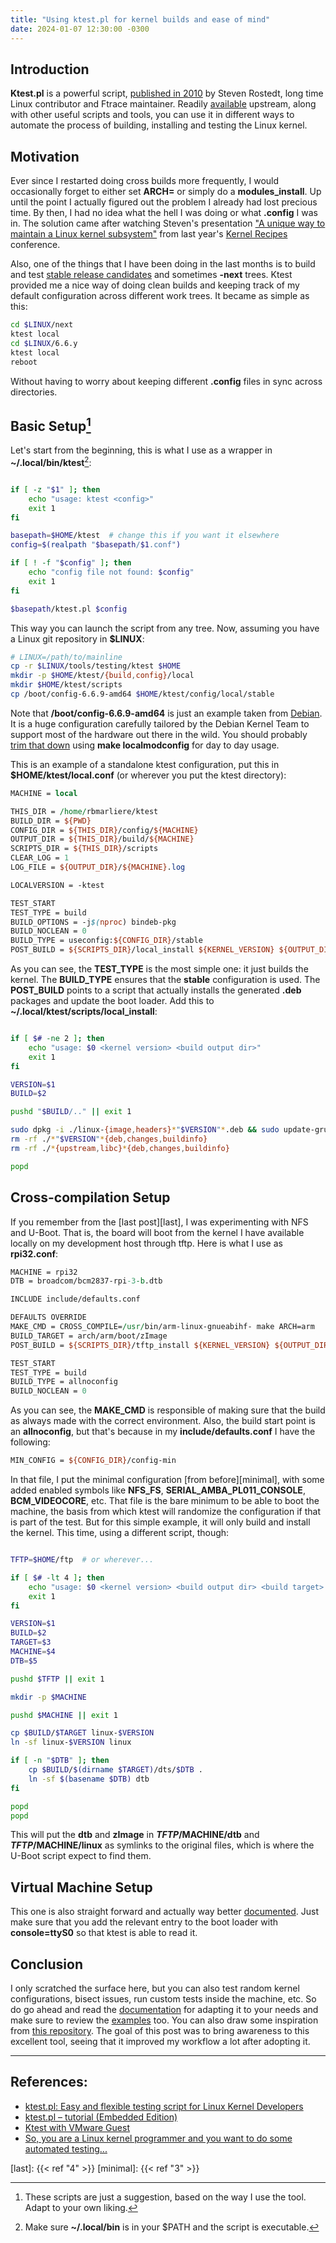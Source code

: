 ```yaml
---
title: "Using ktest.pl for kernel builds and ease of mind"
date: 2024-01-07 12:30:00 -0300
---
```


## Introduction

**Ktest.pl** is a powerful script, [published in 2010][announce] by Steven Rostedt, long
time Linux contributor and Ftrace maintainer. Readily [available][ktest] upstream, along
with other useful scripts and tools, you can use it in different ways to automate the
process of building, installing and testing the Linux kernel.

## Motivation

Ever since I restarted doing cross builds more frequently, I would occasionally forget
to either set **ARCH=** or simply do a **modules_install**. Up until the point I
actually figured out the problem I already had lost precious time. By then, I had no
idea what the hell I was doing or what **.config** I was in. The solution came after
watching Steven's presentation ["A unique way to maintain a Linux kernel
subsystem"][rostedt] from last year's [Kernel Recipes][recipes] conference.

Also, one of the things that I have been doing in the last months is to build and test
[stable release candidates][stable-rc] and sometimes **-next** trees. Ktest provided me
a nice way of doing clean builds and keeping track of my default configuration across
different work trees. It became as simple as this:

```bash
cd $LINUX/next
ktest local
cd $LINUX/6.6.y
ktest local
reboot
```

Without having to worry about keeping different **.config** files in sync across
directories.

## Basic Setup[^1]

Let's start from the beginning, this is what I use as a wrapper in
**~/.local/bin/ktest**[^2]:

```bash

if [ -z "$1" ]; then
    echo "usage: ktest <config>"
    exit 1
fi

basepath=$HOME/ktest  # change this if you want it elsewhere
config=$(realpath "$basepath/$1.conf")

if [ ! -f "$config" ]; then
    echo "config file not found: $config"
    exit 1
fi

$basepath/ktest.pl $config
```

This way you can launch the script from any tree. Now, assuming you have a Linux git
repository in **$LINUX**:

```bash
# LINUX=/path/to/mainline
cp -r $LINUX/tools/testing/ktest $HOME
mkdir -p $HOME/ktest/{build,config}/local
mkdir $HOME/ktest/scripts
cp /boot/config-6.6.9-amd64 $HOME/ktest/config/local/stable
```

Note that **/boot/config-6.6.9-amd64** is just an example taken from [Debian][debpkg].
It is a huge configuration carefully tailored by the Debian Kernel Team to support most
of the hardware out there in the wild. You should probably [trim that down][trim] using
**make localmodconfig** for day to day usage.

This is an example of a standalone ktest configuration, put this in
**$HOME/ktest/local.conf** (or wherever you put the ktest directory):

```perl
MACHINE = local

THIS_DIR = /home/rbmarliere/ktest
BUILD_DIR = ${PWD}
CONFIG_DIR = ${THIS_DIR}/config/${MACHINE}
OUTPUT_DIR = ${THIS_DIR}/build/${MACHINE}
SCRIPTS_DIR = ${THIS_DIR}/scripts
CLEAR_LOG = 1
LOG_FILE = ${OUTPUT_DIR}/${MACHINE}.log

LOCALVERSION = -ktest

TEST_START
TEST_TYPE = build
BUILD_OPTIONS = -j$(nproc) bindeb-pkg
BUILD_NOCLEAN = 0
BUILD_TYPE = useconfig:${CONFIG_DIR}/stable
POST_BUILD = ${SCRIPTS_DIR}/local_install ${KERNEL_VERSION} ${OUTPUT_DIR}
```

As you can see, the **TEST_TYPE** is the most simple one: it just builds the kernel. The
**BUILD_TYPE** ensures that the **stable** configuration is used. The **POST_BUILD**
points to a script that actually installs the generated **.deb** packages and update the
boot loader. Add this to **~/.local/ktest/scripts/local_install**:

```bash

if [ $# -ne 2 ]; then
    echo "usage: $0 <kernel version> <build output dir>"
    exit 1
fi

VERSION=$1
BUILD=$2

pushd "$BUILD/.." || exit 1

sudo dpkg -i ./linux-{image,headers}*"$VERSION"*.deb && sudo update-grub
rm -rf ./*"$VERSION"*{deb,changes,buildinfo}
rm -rf ./*{upstream,libc}*{deb,changes,buildinfo}

popd
```

## Cross-compilation Setup

If you remember from the [last post][last], I was experimenting with NFS and U-Boot.
That is, the board will boot from the kernel I have available locally on my development
host through tftp. Here is what I use as **rpi32.conf**:

```perl
MACHINE = rpi32
DTB = broadcom/bcm2837-rpi-3-b.dtb

INCLUDE include/defaults.conf

DEFAULTS OVERRIDE
MAKE_CMD = CROSS_COMPILE=/usr/bin/arm-linux-gnueabihf- make ARCH=arm
BUILD_TARGET = arch/arm/boot/zImage
POST_BUILD = ${SCRIPTS_DIR}/tftp_install ${KERNEL_VERSION} ${OUTPUT_DIR} ${BUILD_TARGET} ${MACHINE} ${DTB}

TEST_START
TEST_TYPE = build
BUILD_TYPE = allnoconfig
BUILD_NOCLEAN = 0
```

As you can see, the **MAKE_CMD** is responsible of making sure that the build as always
made with the correct environment. Also, the build start point is an **allnoconfig**,
but that's because in my **include/defaults.conf** I have the following:

```perl
MIN_CONFIG = ${CONFIG_DIR}/config-min
```

In that file, I put the minimal configuration [from before][minimal], with some added
enabled symbols like **NFS_FS**, **SERIAL_AMBA_PL011_CONSOLE**, **BCM_VIDEOCORE**, etc.
That file is the bare minimum to be able to boot the machine, the basis from which ktest
will randomize the configuration if that is part of the test. But for this simple example,
it will only build and install the kernel. This time, using a different script, though:

```bash

TFTP=$HOME/ftp  # or wherever...

if [ $# -lt 4 ]; then
    echo "usage: $0 <kernel version> <build output dir> <build target> <machine> [dtb]"
    exit 1
fi

VERSION=$1
BUILD=$2
TARGET=$3
MACHINE=$4
DTB=$5

pushd $TFTP || exit 1

mkdir -p $MACHINE

pushd $MACHINE || exit 1

cp $BUILD/$TARGET linux-$VERSION
ln -sf linux-$VERSION linux

if [ -n "$DTB" ]; then
	cp $BUILD/$(dirname $TARGET)/dts/$DTB .
	ln -sf $(basename $DTB) dtb
fi

popd
popd
```

This will put the **dtb** and **zImage** in **$TFTP/$MACHINE/dtb** and
**$TFTP/$MACHINE/linux** as symlinks to the original files, which is where the U-Boot
script expect to find them.

## Virtual Machine Setup

This one is also straight forward and actually way better [documented][vm]. Just make
sure that you add the relevant entry to the boot loader with **console=ttyS0** so that
ktest is able to read it.

## Conclusion

I only scratched the surface here, but you can also test random kernel configurations,
bisect issues, run custom tests inside the machine, etc. So do go ahead and read the
[documentation][doc] for adapting it to your needs and make sure to review the
[examples][examples] too. You can also draw some inspiration from [this
repository][ftrace-ktests]. The goal of this post was to bring awareness to this
excellent tool, seeing that it improved my workflow a lot after adopting it.

---

## References:

- [ktest.pl: Easy and flexible testing script for Linux Kernel Developers][announce]
- [ktest.pl – tutorial (Embedded Edition)][tutorial]
- [Ktest with VMware Guest][hawley]
- [So, you are a Linux kernel programmer and you want to do some automated
  testing...][jordan]

[^1]:
    These scripts are just a suggestion, based on the way I use the tool. Adapt to
    your own liking.

[^2]: Make sure **~/.local/bin** is in your $PATH and the script is executable.

[rostedt]: https://www.youtube.com/watch?v=rMhcCDNAx64
[ktest]: https://git.kernel.org/pub/scm/linux/kernel/git/torvalds/linux.git/tree/tools/testing/ktest
[announce]: https://lore.kernel.org/lkml/1288294944.18238.346.camel@gandalf.stny.rr.com/
[jordan]: https://blogs.oracle.com/linux/post/so-you-are-a-linux-kernel-programmer-and-you-want-to-do-some-automated-testing
[hawley]: https://blogs.vmware.com/opensource/2021/08/31/ktest-with-vmware-guest/
[tutorial]: https://elinux.org/images/f/fd/Automated_Testing_with_ktest.pl_(Embedded_Edition).pdf
[doc]: https://git.kernel.org/pub/scm/linux/kernel/git/torvalds/linux.git/tree/tools/testing/ktest/sample.conf
[stable-rc]: https://git.kernel.org/pub/scm/linux/kernel/git/stable/linux-stable-rc.git
[debpkg]: https://tracker.debian.org/pkg/linux-signed-amd64
[trim]: https://www.kernel.org/doc/html/latest/admin-guide/quickly-build-trimmed-linux.html?highlight=localmodconfig
[vm]: https://git.kernel.org/pub/scm/linux/kernel/git/torvalds/linux.git/tree/tools/testing/ktest/examples/kvm.conf
[ftrace-ktests]: https://github.com/rostedt/ftrace-ktests
[recipes]: https://kernel-recipes.org
[examples]: https://git.kernel.org/pub/scm/linux/kernel/git/torvalds/linux.git/tree/tools/testing/ktest/examples

[last]: {{< ref "4" >}}
[minimal]: {{< ref "3" >}}
